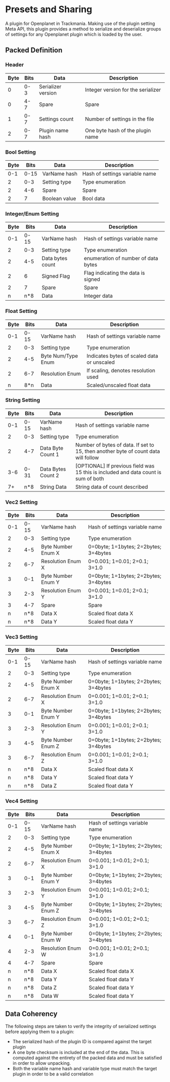 # Presets and Sharing

A plugin for Openplanet in Trackmania. Making use of the plugin setting Meta API, this plugin provides a method to serialize and deserialize groups of settings for any Openplanet plugin which is loaded by the user.

## Packed Definition

### Header

| Byte | Bits | Data               | Description                        |
|------|------|--------------------|------------------------------------|
|    0 |  0-3 | Serializer version | Integer version for the serializer |
|    0 |  4-7 | Spare              | Spare                              |
|    1 |  0-7 | Settings count     | Number of settings in the file     |
|    2 |  0-7 | Plugin name hash   | One byte hash of the plugin name   |

### Bool Setting

| Byte | Bits | Data               | Description                        |
|------|------|--------------------|------------------------------------|
|  0-1 | 0-15 | VarName hash       | Hash of settings variable name     |
|    2 |  0-3 | Setting type       | Type enumeration                   |
|    2 |  4-6 | Spare              | Spare                              |
|    2 |    7 | Boolean value      | Bool data                          |

### Integer/Enum Setting

| Byte | Bits | Data               | Description                        |
|------|------|--------------------|------------------------------------|
|  0-1 | 0-15 | VarName hash       | Hash of settings variable name     |
|    2 |  0-3 | Setting type       | Type enumeration                   |
|    2 |  4-5 | Data bytes count   | enumeration of number of data bytes|
|    2 |    6 | Signed Flag        | Flag indicating the data is signed |
|    2 |    7 | Spare              | Spare                              |
|    n |  n*8 | Data               | Integer data                       |

### Float Setting

| Byte | Bits | Data               | Description                                |
|------|------|--------------------|--------------------------------------------|
|  0-1 | 0-15 | VarName hash       | Hash of settings variable name             |
|    2 |  0-3 | Setting type       | Type enumeration                           |
|    2 |  4-5 | Byte Num/Type Enum | Indicates bytes of scaled data or unscaled |
|    2 |  6-7 | Resolution Enum    | If scaling, denotes resolution used        |
|    n |  8*n | Data               | Scaled/unscaled float data                 |

### String Setting

| Byte | Bits | Data               | Description                                                                        |
|------|------|--------------------|------------------------------------------------------------------------------------|
|  0-1 | 0-15 | VarName hash       | Hash of settings variable name                                                     |
|    2 |  0-3 | Setting type       | Type enumeration                                                                   |
|    2 |  4-7 | Data Byte Count 1  | Number of bytes of data. If set to 15, then another byte of count data will follow |
|  3-6 | 0-31 | Data Bytes Count 2 | [OPTIONAL] If previous field was 15 this is included and data count is sum of both |
|   7+ |  n*8 | String Data        | String data of count described                                                     |

### Vec2 Setting

| Byte | Bits | Data               | Description                           |
|------|------|--------------------|---------------------------------------|
|  0-1 | 0-15 | VarName hash       | Hash of settings variable name        |
|    2 |  0-3 | Setting type       | Type enumeration                      |
|    2 |  4-5 | Byte Number Enum X | 0=0byte; 1=1bytes; 2=2bytes; 3=4bytes |
|    2 |  6-7 | Resolution Enum X  | 0=0.001; 1=0.01; 2=0.1; 3=1.0         |
|    3 |  0-1 | Byte Number Enum Y | 0=0byte; 1=1bytes; 2=2bytes; 3=4bytes |
|    3 |  2-3 | Resolution Enum Y  | 0=0.001; 1=0.01; 2=0.1; 3=1.0         |
|    3 |  4-7 | Spare              | Spare                                 |
|    n |  n*8 | Data X             | Scaled float data X                   |
|    n |  n*8 | Data Y             | Scaled float data Y                   |

### Vec3 Setting

| Byte | Bits | Data               | Description                           |
|------|------|--------------------|---------------------------------------|
|  0-1 | 0-15 | VarName hash       | Hash of settings variable name        |
|    2 |  0-3 | Setting type       | Type enumeration                      |
|    2 |  4-5 | Byte Number Enum X | 0=0byte; 1=1bytes; 2=2bytes; 3=4bytes |
|    2 |  6-7 | Resolution Enum X  | 0=0.001; 1=0.01; 2=0.1; 3=1.0         |
|    3 |  0-1 | Byte Number Enum Y | 0=0byte; 1=1bytes; 2=2bytes; 3=4bytes |
|    3 |  2-3 | Resolution Enum Y  | 0=0.001; 1=0.01; 2=0.1; 3=1.0         |
|    3 |  4-5 | Byte Number Enum Z | 0=0byte; 1=1bytes; 2=2bytes; 3=4bytes |
|    3 |  6-7 | Resolution Enum Z  | 0=0.001; 1=0.01; 2=0.1; 3=1.0         |
|    n |  n*8 | Data X             | Scaled float data X                   |
|    n |  n*8 | Data Y             | Scaled float data Y                   |
|    n |  n*8 | Data Z             | Scaled float data Y                   |

### Vec4 Setting

| Byte | Bits | Data               | Description                           |
|------|------|--------------------|---------------------------------------|
|  0-1 | 0-15 | VarName hash       | Hash of settings variable name        |
|    2 |  0-3 | Setting type       | Type enumeration                      |
|    2 |  4-5 | Byte Number Enum X | 0=0byte; 1=1bytes; 2=2bytes; 3=4bytes |
|    2 |  6-7 | Resolution Enum X  | 0=0.001; 1=0.01; 2=0.1; 3=1.0         |
|    3 |  0-1 | Byte Number Enum Y | 0=0byte; 1=1bytes; 2=2bytes; 3=4bytes |
|    3 |  2-3 | Resolution Enum Y  | 0=0.001; 1=0.01; 2=0.1; 3=1.0         |
|    3 |  4-5 | Byte Number Enum Z | 0=0byte; 1=1bytes; 2=2bytes; 3=4bytes |
|    3 |  6-7 | Resolution Enum Z  | 0=0.001; 1=0.01; 2=0.1; 3=1.0         |
|    4 |  0-1 | Byte Number Enum W | 0=0byte; 1=1bytes; 2=2bytes; 3=4bytes |
|    4 |  2-3 | Resolution Enum W  | 0=0.001; 1=0.01; 2=0.1; 3=1.0         |
|    4 |  4-7 | Spare              | Spare                                 |
|    n |  n*8 | Data X             | Scaled float data X                   |
|    n |  n*8 | Data Y             | Scaled float data Y                   |
|    n |  n*8 | Data Z             | Scaled float data Y                   |
|    n |  n*8 | Data W             | Scaled float data Y                   |

## Data Coherency

The following steps are taken to verify the integrity of serialized settings before applying them to a plugin:

* The serialized hash of the plugin ID is compared against the target plugin
* A one byte checksum is included at the end of the data. This is computed against the entirety of the packed data and must be satisfied in order to allow unpacking.
* Both the variable name hash and variable type must match the target plugin in order to be a valid correlation

